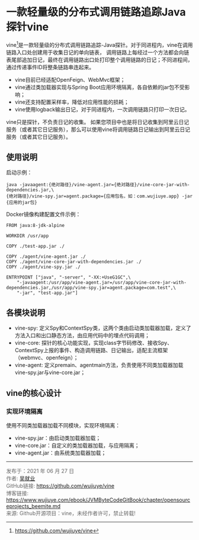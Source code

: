 # 一款轻量级的分布式调用链路追踪Java探针vine

vine[^1]是一款轻量级的分布式调用链路追踪-Java探针。对于同进程内，vine在调用链路入口处创建用于收集日记的单向链表， 调用链路上每经过一个方法都会向链表尾部追加日记，最终在调用链路出口处打印整个调用链路的日记；不同进程间，通过传递事件ID将整条链路串连起来。

* vine目前已经适配OpenFeign、WebMvc框架；
* vine通过类加载器实现与Spring Boot应用环境隔离，各自依赖的jar包不受影响；
* vine还支持配置采样率，降低对应用性能的损耗；
* vine使用logback输出日记，对于同进程内，一次调用链路只打印一次日记。

vine只是探针，不负责日记的收集。 如果您项目中也是将日记收集到阿里云日记服务（或者其它日记服务），那么可以使用vine将调用链路日记输出到阿里云日记服务（或者其它日记服务）。

## 使用说明

启动示例：
```shell
java -javaagent:{绝对路径}/vine-agent.jar={绝对路径}/vine-core-jar-with-dependencies.jar,\
{绝对路径}/vine-spy.jar=agent.package={应用包名，如：com.wujiuye.app} -jar {应用的jar包}
```

Docker镜像构建配置文件示例：
```shell
FROM java:8-jdk-alpine

WORKDIR /usr/app

COPY ./test-app.jar ./

COPY ./agent/vine-agent.jar ./
COPY ./agent/vine-core-jar-with-dependencies.jar ./
COPY ./agent/vine-spy.jar ./

ENTRYPOINT ["java", "-server", "-XX:+UseG1GC",\
    "-javaagent:/usr/app/vine-agent.jar=/usr/app/vine-core-jar-with-dependencies.jar,/usr/app/vine-spy.jar=agent.package=com.test",\
    "-jar", "test-app.jar"]
```

## 各模块说明
* vine-spy: 定义Spy和ContextSpy类，这两个类由启动类加载器加载，定义了方法入口和出口静态方法，由应用代码中的埋点代码调用；
* vine-core: 探针的核心功能实现，实现class字节码修改、接收Spy、ContextSpy上报的事件、构造调用链路、日记输出，适配主流框架（webmvc、openfeign）；
* vine-agent: 定义premain、agentmain方法，负责使用不同类加载器加载vine-spy.jar与vine-core.jar；

## vine的核心设计

### 实现环境隔离
使用不同类加载器加载不同模块，实现环境隔离：
* vine-spy.jar：由启动类加载器加载；
* vine-core.jar：自定义的类加载器加载，与应用隔离；
* vine-agent.jar：由系统类加载器加载；



---

[^1]: https://github.com/wujiuye/vine

<font color= #666666>发布于：2021 年 06 月 27 日</font><br><font color= #666666>作者: [吴就业](https://www.wujiuye.com)</font><br><font color= #666666>GitHub链接: https://github.com/wujiuye/vine</font><br><font color= #666666>博客链接: https://www.wujiuye.com/ebook/JVMByteCodeGitBook/chapter/opensourceprojects_beemite.md</font><br><font color= #666666>来源: Github开源项目：vine，未经作者许可，禁止转载!</font><br>

